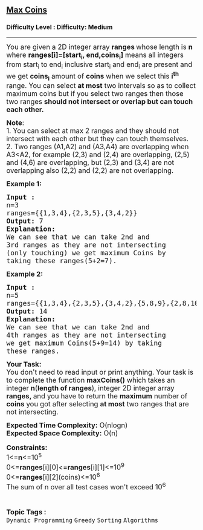 <h2><a href="https://www.geeksforgeeks.org/problems/max-coins--170647/1">Max Coins</a></h2><h3>Difficulty Level : Difficulty: Medium</h3><hr><div class="problems_problem_content__Xm_eO"><p><span style="font-size: 18px;">You are given a 2D integer array <strong>ranges </strong>whose length is <strong>n </strong>where&nbsp;<strong>ranges[i]=[start<sub>i</sub>, end,coins<sub>i</sub>]</strong> means all integers from start<sub>i</sub> to end<sub>i</sub> inclusive start<sub>i</sub> and end<sub>i</sub> are present and we get <strong>coins<sub>i</sub></strong>&nbsp;amount of <strong>coins</strong> when we select this <strong>i<sup>th</sup></strong> range. You can select <strong>at most</strong>&nbsp;two intervals so as to collect maximum coins but if you select two ranges then those two ranges <strong>should not intersect or overlap but can touch each other.</strong></span></p>
<p><span style="font-size: 18px;"><strong>Note</strong>: <br></span><span style="font-size: 18px;">1. You can select at max 2 ranges and they should not intersect with each other but they can touch themselves.<br>2. Two ranges (A1,A2) and (A3,A4) are overlapping when A3&lt;A2, for example (2,3) and (2,4) are overlapping, (2,5) and (4,6) are overlapping, but (2,3) and (3,4) are not overlapping also (2,2) and (2,2) are not overlapping.</span></p>
<p><strong><span style="font-size: 18px;">Example 1:</span></strong></p>
<pre><span style="font-size: 18px;"><strong>Input :
</strong>n=3
ranges={{1,3,4},{2,3,5},{3,4,2}}</span>
<span style="font-size: 18px;"><strong>Output: </strong>7</span>
<span style="font-size: 18px;"><strong>Explanation:</strong>
We can see that we can take 2nd and 
3rd ranges as they are not intersecting
(only touching) we get maximum Coins by 
taking these ranges(5+2=7).</span></pre>
<p><strong><span style="font-size: 18px;">Example 2:</span></strong></p>
<pre><span style="font-size: 18px;"><strong>Input :</strong>
n=5
ranges={{1,3,4},{2,3,5},{3,4,2},{5,8,9},{2,8,10}}</span>
<span style="font-size: 18px;"><strong>Output: </strong>14</span>
<span style="font-size: 18px;"><strong>Explanation:</strong>
We can see that we can take 2nd and 
4th ranges as they are not intersecting 
we get maximum Coins(5+9=14) by taking 
these ranges.</span></pre>
<p><span style="font-size: 18px;"><strong>Your Task:</strong><br>You don't need to read input or print anything. Your task is to complete the function <strong>maxCoins()</strong> which takes an integer <strong>n</strong>(<strong>length of ranges</strong>), integer 2D integer array<strong> ranges,&nbsp;</strong>and you have to return the <strong>maximum</strong> number of <strong>coins</strong>&nbsp;you got after selecting <strong>at most</strong>&nbsp;two ranges that are not intersecting.</span></p>
<p><span style="font-size: 18px;"><strong>Expected Time Complexity:</strong> O(nlogn)<br><strong>Expected Space Complexity:</strong> O(n)</span><br><br><span style="font-size: 18px;"><strong>Constraints:</strong><br>1&lt;=<strong>n</strong>&lt;=10<sup>5</sup><br>0&lt;=<strong>ranges</strong>[i][0]&lt;=<strong>ranges</strong>[i][1]&lt;=10<sup>9</sup><br>0&lt;=<strong>ranges</strong>[i][2](coins)&lt;=10<sup>6</sup><br>The sum of n over all test cases won't exceed 10<sup>6</sup></span></p></div><br><p><span style=font-size:18px><strong>Topic Tags : </strong><br><code>Dynamic Programming</code>&nbsp;<code>Greedy</code>&nbsp;<code>Sorting</code>&nbsp;<code>Algorithms</code>&nbsp;